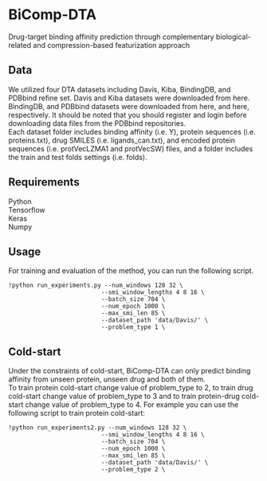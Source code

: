 # BiComp-DTA
Drug-target binding affinity prediction through complementary biological-related and compression-based featurization approach

## Data
We utilized four DTA datasets including Davis, Kiba, BindingDB, and PDBbind refine set. Davis and Kiba datasets were downloaded from here. BindingDB, and PDBbind datasets were downloaded from here, and here, respectively. It should be noted that you should register and login before downloading data files from the PDBbind repositories.
<br/>
Each dataset folder includes binding affinity (i.e. Y), protein sequences (i.e. proteins.txt), drug SMILES (i.e. ligands_can.txt), and encoded protein sequences (i.e. protVecLZMA1 and protVecSW) files, and a folder includes the train and test folds settings (i.e. folds).

## Requirements
Python <br/>
Tensorflow <br/>
Keras <br/>
Numpy <br/>

## Usage
For training and evaluation of the method, you can run the following script.
```
!python run_experiments.py --num_windows 128 32 \
                          --smi_window_lengths 4 8 16 \
                          --batch_size 704 \
                          --num_epoch 1000 \
                          --max_smi_len 85 \
                          --dataset_path 'data/Davis/' \
                          --problem_type 1 \
```

## Cold-start
Under the constraints of cold-start, BiComp-DTA can only predict binding affinity from unseen protein, unseen drug and both of them. <br/>
To train protein cold-start change value of problem_type to 2, to train drug cold-start change value of problem_type to 3 and to train protein-drug cold-start change value of problem_type to 4. For example you can use the following script to train protein cold-start:
```
!python run_experiments2.py --num_windows 128 32 \
                          --smi_window_lengths 4 8 16 \
                          --batch_size 704 \
                          --num_epoch 1000 \
                          --max_smi_len 85 \
                          --dataset_path 'data/Davis/' \
                          --problem_type 2 \
```
